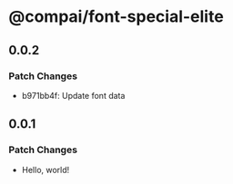# @compai/font-special-elite

## 0.0.2

### Patch Changes

- b971bb4f: Update font data

## 0.0.1

### Patch Changes

- Hello, world!
